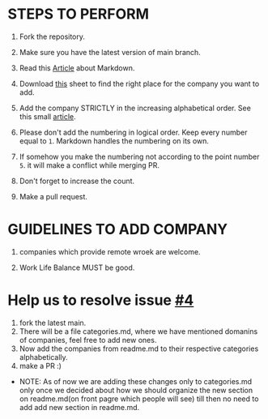 # STEPS TO PERFORM

1.   Fork the repository.   

1.  Make sure you have the latest version of main branch.  

1.   Read this [Article](https://guides.github.com/features/mastering-markdown/) about Markdown.

1.   Download [this](https://docs.google.com/spreadsheets/d/11uI5wwJCMVpL7jSva6pRAgVWg-I-IN_9-yDrks2ZZ3w/edit#gid=0) sheet to find the right place for the company you want to add.  

1.   Add the company STRICTLY in the increasing alphabetical order. See this small [article](https://support.google.com/docs/answer/3540681?hl=en&co=GENIE.Platform%3DAndroid).  

1.   Please don't add the numbering in logical order. Keep every number equal to ```1```. Markdown handles the numbering on its own.  

1.  If somehow you make the numbering not according to the point number ```5```. it will make a conflict while merging PR.

1.   Don't forget to increase the count.  

1.   Make a pull request.   

# GUIDELINES TO ADD COMPANY  

1. companies which provide remote wroek are welcome.  

 
3. Work Life Balance MUST be good.  

# Help us to resolve issue [#4](https://github.com/Kaustubh-Natuskar/companies-to-apply/issues/4#issue-1000096274) 

1. fork the latest main.  
2. There will be a file categories.md, where we have mentioned domanins of companies, feel free to add new ones.  
3. Now add the companies from readme.md to their respective categories alphabetically.
4. make a PR :)
* NOTE: As of now we are adding these changes only to categories.md only once we decided about how we should organize the new section on readme.md(on front pagre which people will see) till then no need to add add new section in readme.md. 
